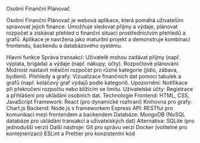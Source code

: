 Osobní Finanční Plánovač


Osobní Finanční Plánovač je webová aplikace, která pomáhá uživatelům spravovat jejich finance. Umožňuje sledovat příjmy a výdaje, plánovat rozpočet a získávat přehled o finanční situaci prostřednictvím přehledů a grafů. Aplikace je navržena jako maturitní projekt a demonstruje kombinaci frontendu, backendu a databázového systému.

Hlavní funkce
Správa transakcí: Uživatelé mohou zadávat příjmy (např. výplata, brigáda) a výdaje (např. nákupy, účty).
Rozpočtové plánování: Možnost nastavit měsíční rozpočet pro různé kategorie (jídlo, zábava, bydlení).
Přehledy a grafy: Vizualizace finančních dat pomocí tabulek a grafů (např. koláčový graf výdajů podle kategorií).
Upozornění: Notifikace při překročení rozpočtu nebo blížícím se limitu.
Uživatelské účty: Registrace a přihlášení pro ukládání osobních dat.
Technologie
Frontend:
HTML, CSS, JavaScript
Framework: React (pro dynamické rozhraní)
Knihovna pro grafy: Chart.js
Backend:
Node.js s frameworkem Express
API: RESTful pro komunikaci mezi frontendem a backendem
Databáze:
MongoDB (NoSQL databáze pro ukládání transakcí a uživatelských dat)
Alternativa: SQLite (pro jednodušší verzi)
Další nástroje:
Git pro správu verzí
Docker (volitelné pro kontejnerizaci)
ESLint a Prettier pro konzistentní kód
